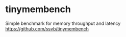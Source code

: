 #  tinymembench
 Simple benchmark for memory throughput and latency 
 https://github.com/ssvb/tinymembench
 
